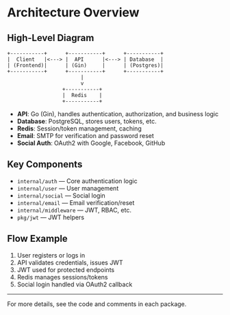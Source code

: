 # Architecture Overview

## High-Level Diagram

```
+-----------+      +-----------+      +-----------+
|  Client   |<---> |  API      |<---> | Database  |
| (Frontend)|      | (Gin)     |      | (Postgres)|
+-----------+      +-----------+      +-----------+
                        |
                        v
                  +-----------+
                  |  Redis    |
                  +-----------+
```

- **API**: Go (Gin), handles authentication, authorization, and business logic
- **Database**: PostgreSQL, stores users, tokens, etc.
- **Redis**: Session/token management, caching
- **Email**: SMTP for verification and password reset
- **Social Auth**: OAuth2 with Google, Facebook, GitHub

## Key Components
- `internal/auth` — Core authentication logic
- `internal/user` — User management
- `internal/social` — Social login
- `internal/email` — Email verification/reset
- `internal/middleware` — JWT, RBAC, etc.
- `pkg/jwt` — JWT helpers

## Flow Example
1. User registers or logs in
2. API validates credentials, issues JWT
3. JWT used for protected endpoints
4. Redis manages sessions/tokens
5. Social login handled via OAuth2 callback

---
For more details, see the code and comments in each package.

